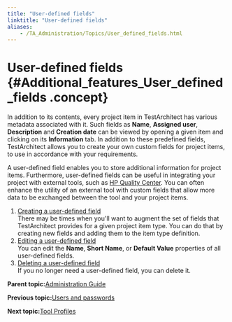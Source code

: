 ```yaml
--- 
title: "User-defined fields"
linktitle: "User-defined fields"
aliases: 
    - /TA_Administration/Topics/User_defined_fields.html
---
```

# User-defined fields {#Additional_features_User_defined_fields .concept}

In addition to its contents, every project item in TestArchitect has various metadata associated with it. Such fields as **Name**, **Assigned user**, **Description** and **Creation date** can be viewed by opening a given item and clicking on its **Information** tab. In addition to these predefined fields, TestArchitect allows you to create your own custom fields for project items, to use in accordance with your requirements.

A user-defined field enables you to store additional information for project items. Furthermore, user-defined fields can be useful in integrating your project with external tools, such as [HP Quality Center](../../TA_Help/Topics/Integration_QC_creating_mapping_custom_field.html). You can often enhance the utility of an external tool with custom fields that allow more data to be exchanged between the tool and your project items.

1.  [Creating a user-defined field](../../TA_Administration/Topics/User_defined_fields_create.html)  
There may be times when you'll want to augment the set of fields that TestArchitect provides for a given project item type. You can do that by creating new fields and adding them to the item type definition.
2.  [Editing a user-defined field](../../TA_Administration/Topics/User_defined_fields_edit.html)  
You can edit the **Name**, **Short Name**, or **Default Value** properties of all user-defined fields.
3.  [Deleting a user-defined field](../../TA_Administration/Topics/User_defined_fields_delete.html)  
If you no longer need a user-defined field, you can delete it.

**Parent topic:**[Administration Guide](../../TA_Administration/Topics/Administration_Guide_begin.html)

**Previous topic:**[Users and passwords](../../TA_Administration/Topics/adm_users_and_passwords.html)

**Next topic:**[Tool Profiles](../../TA_Administration/Topics/Test_tool_profile.html)

